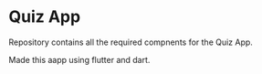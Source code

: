 # Quiz App

Repository contains all the required compnents for the Quiz App.

Made this aapp using flutter and dart.
